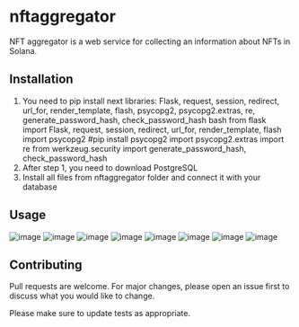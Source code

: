 # nftaggregator
   NFT aggregator is a web service for collecting an
information about NFTs in Solana.

## Installation

1. You need to pip install next libraries: Flask, request, session, redirect, url_for, render_template, flash, psycopg2, psycopg2.extras, re, generate_password_hash, check_password_hash
bash
from flask import Flask, request, session, redirect, url_for, render_template, flash
import psycopg2 #pip install psycopg2 
import psycopg2.extras
import re 
from werkzeug.security import generate_password_hash, check_password_hash
2. After step 1, you need to download PostgreSQL
3. Install all files from nftaggregator folder and connect it with your database

## Usage
![image](https://user-images.githubusercontent.com/99247587/199255259-51dfcf65-c275-4a5c-a038-cc2a95278914.png)
![image](https://user-images.githubusercontent.com/99247587/199255294-5c497040-5519-4a36-95a7-cc58eba58abd.png)
![image](https://user-images.githubusercontent.com/99247587/199255253-0da20aa6-3c4b-435c-bd7a-3107bc85a7cf.png)
![image](https://user-images.githubusercontent.com/99247587/199255295-963e4a2c-626b-4967-8ddb-201ecdf461ee.png)
![image](https://user-images.githubusercontent.com/99247587/199255316-2e974d44-745f-46e5-b01b-865bc875e3e1.png)
![image](https://user-images.githubusercontent.com/99247587/199255342-3e909894-b128-44fa-bcc0-0aee2cbf7d49.png)
![image](https://user-images.githubusercontent.com/99247587/199255372-a9efef19-1413-4815-aea3-d03d0d042989.png)
![image](https://user-images.githubusercontent.com/99247587/199255386-a16a2c81-010e-4b90-83aa-d452c4a0b6d5.png)



## Contributing
Pull requests are welcome. For major changes, please open an issue first to discuss what you would like to change.

Please make sure to update tests as appropriate.
